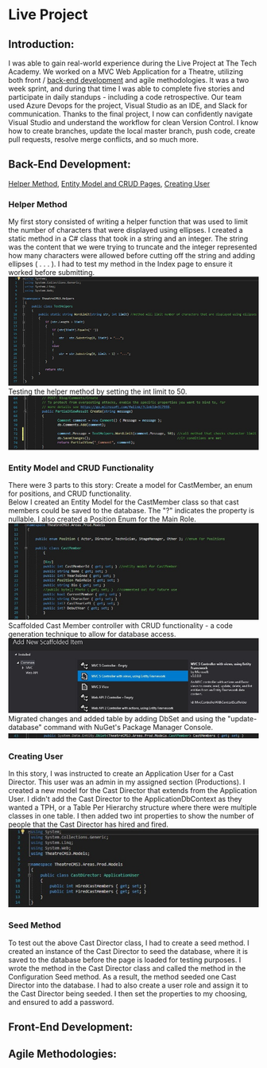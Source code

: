 # Live Project
## Introduction:
I was able to gain real-world experience during the Live Project at The Tech Academy. We worked on a MVC Web Application for a Theatre, utilizing both front / [back-end development](#back-end-development) and agile methodologies. It was a two week sprint, and during that time I was able to complete five stories and participate in daily standups - including a code retrospective. Our team used Azure Devops for the project, Visual Studio as an IDE, and Slack for communication. Thanks to the final project, I now can confidently navigate Visual Studio and understand the workflow for clean Version Control. I know how to create branches, update the local master branch, push code, create pull requests, resolve merge conflicts, and so much more.
## Back-End Development:
[Helper Method](#helper-method), [Entity Model and CRUD Pages](#entity-model-and-crud-functionality), [Creating User](#creating-user)
### Helper Method
My first story consisted of writing a helper function that was used to limit the number of characters that were displayed using ellipses. I created a static method in a C# class that took in a string and an integer. The string was the content that we were trying to truncate and the integer represented how many characters were allowed before cutting off the string and adding ellipses ( . . . ). I had to test my method in the Index page to ensure it worked before submitting. 
![alt text](https://github.com/bstarika/LiveProject/blob/main/HelperMethod.jpg?raw=true)
Testing the helper method by setting the int limit to 50.
![alt text](https://github.com/bstarika/LiveProject/blob/main/TestingHelperMethod.jpg?raw=true)
### Entity Model and CRUD Functionality
There were 3 parts to this story: Create a model for CastMember, an enum for positions, and CRUD functionality. <br>
Below I created an Entity Model for the CastMember class so that cast members could be saved to the database. The "?" indicates the property is nullable. I also created a Position Enum for the Main Role.
![alt text](https://github.com/bstarika/LiveProject/blob/main/EntityModelandEnum.jpg?raw=true) <br>
Scaffolded Cast Member controller with CRUD functionality - a code generation technique to allow for database access.
![alt text](https://github.com/bstarika/LiveProject/blob/main/CRUDScaffolding.jpg?raw=true) <br>
Migrated changes and added table by adding DbSet and using the "update-database" command with NuGet's Package Manager Console.
![alt text](https://github.com/bstarika/LiveProject/blob/main/UpdateDatabase.jpg?raw=true)
### Creating User 
In this story, I was instructed to create an Application User for a Cast Director. This user was an admin in my assigned section (Productions). I created a new model for the Cast Director that extends from the Application User. I didn't add the Cast Director to the ApplicationDbContext as they wanted a TPH, or a Table Per Hierarchy structure where there were multiple classes in one table. I then added two int properties to show the number of people that the Cast Director has hired and fired.
![alt text](https://github.com/bstarika/LiveProject/blob/main/CastDirectorUser.jpg?raw=true)
### Seed Method
To test out the above Cast Director class, I had to create a seed method. I created an instance of the Cast Director to seed the database, where it is saved to the database before the page is loaded for testing purposes. I wrote the method in the Cast Director class and called the method in the Configuration Seed method. As a result, the method seeded one Cast Director into the database. I had to also create a user role and assign it to the Cast Director being seeded. I then set the properties to my choosing, and ensured to add a password. 
## Front-End Development:
## Agile Methodologies:
